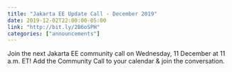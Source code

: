 ```yaml
---
title: "Jakarta EE Update Call - December 2019"
date: 2019-12-02T22:00:00-05:00
link: "http://bit.ly/2B6oSPH"
categories: ["announcements"]
---
```


Join the next Jakarta EE community call on Wednesday, 11 December at 11 a.m. ET! Add the Community Call to your calendar & join the conversation.
